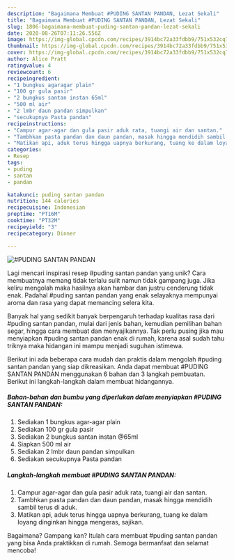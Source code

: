 ```yaml
---
description: "Bagaimana Membuat #PUDING SANTAN PANDAN, Lezat Sekali"
title: "Bagaimana Membuat #PUDING SANTAN PANDAN, Lezat Sekali"
slug: 1806-bagaimana-membuat-puding-santan-pandan-lezat-sekali
date: 2020-08-26T07:11:26.556Z
image: https://img-global.cpcdn.com/recipes/3914bc72a33fdbb9/751x532cq70/puding-santan-pandan-foto-resep-utama.jpg
thumbnail: https://img-global.cpcdn.com/recipes/3914bc72a33fdbb9/751x532cq70/puding-santan-pandan-foto-resep-utama.jpg
cover: https://img-global.cpcdn.com/recipes/3914bc72a33fdbb9/751x532cq70/puding-santan-pandan-foto-resep-utama.jpg
author: Alice Pratt
ratingvalue: 4
reviewcount: 6
recipeingredient:
- "1 bungkus agaragar plain"
- "100 gr gula pasir"
- "2 bungkus santan instan 65ml"
- "500 ml air"
- "2 lmbr daun pandan simpulkan"
- "secukupnya Pasta pandan"
recipeinstructions:
- "Campur agar-agar dan gula pasir aduk rata, tuangi air dan santan."
- "Tambhkan pasta pandan dan daun pandan, masak hingga mendidih sambil terus di aduk."
- "Matikan api, aduk terus hingga uapnya berkurang, tuang ke dalam loyang dinginkan hingga mengeras, sajikan."
categories:
- Resep
tags:
- puding
- santan
- pandan

katakunci: puding santan pandan 
nutrition: 144 calories
recipecuisine: Indonesian
preptime: "PT16M"
cooktime: "PT32M"
recipeyield: "3"
recipecategory: Dinner

---
```



![#PUDING SANTAN PANDAN](https://img-global.cpcdn.com/recipes/3914bc72a33fdbb9/751x532cq70/puding-santan-pandan-foto-resep-utama.jpg)

Lagi mencari inspirasi resep #puding santan pandan yang unik? Cara membuatnya memang tidak terlalu sulit namun tidak gampang juga. Jika keliru mengolah maka hasilnya akan hambar dan justru cenderung tidak enak. Padahal #puding santan pandan yang enak selayaknya mempunyai aroma dan rasa yang dapat memancing selera kita.

Banyak hal yang sedikit banyak berpengaruh terhadap kualitas rasa dari #puding santan pandan, mulai dari jenis bahan, kemudian pemilihan bahan segar, hingga cara membuat dan menyajikannya. Tak perlu pusing jika mau menyiapkan #puding santan pandan enak di rumah, karena asal sudah tahu triknya maka hidangan ini mampu menjadi suguhan istimewa.




Berikut ini ada beberapa cara mudah dan praktis dalam mengolah #puding santan pandan yang siap dikreasikan. Anda dapat membuat #PUDING SANTAN PANDAN menggunakan 6 bahan dan 3 langkah pembuatan. Berikut ini langkah-langkah dalam membuat hidangannya.

<!--inarticleads1-->

##### Bahan-bahan dan bumbu yang diperlukan dalam menyiapkan #PUDING SANTAN PANDAN:

1. Sediakan 1 bungkus agar-agar plain
1. Sediakan 100 gr gula pasir
1. Sediakan 2 bungkus santan instan @65ml
1. Siapkan 500 ml air
1. Sediakan 2 lmbr daun pandan simpulkan
1. Sediakan secukupnya Pasta pandan




<!--inarticleads2-->

##### Langkah-langkah membuat #PUDING SANTAN PANDAN:

1. Campur agar-agar dan gula pasir aduk rata, tuangi air dan santan.
1. Tambhkan pasta pandan dan daun pandan, masak hingga mendidih sambil terus di aduk.
1. Matikan api, aduk terus hingga uapnya berkurang, tuang ke dalam loyang dinginkan hingga mengeras, sajikan.




Bagaimana? Gampang kan? Itulah cara membuat #puding santan pandan yang bisa Anda praktikkan di rumah. Semoga bermanfaat dan selamat mencoba!

